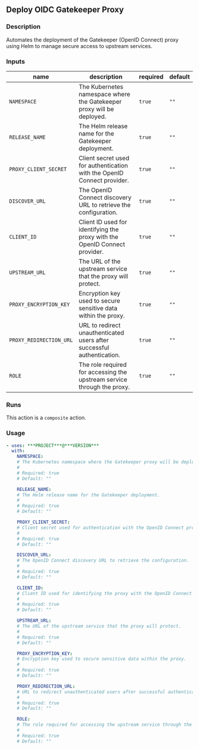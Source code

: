 ## Deploy OIDC Gatekeeper Proxy

### Description

Automates the deployment of the Gatekeeper (OpenID Connect) proxy using Helm to manage secure access to upstream services.

### Inputs

| name | description | required | default |
| --- | --- | --- | --- |
| `NAMESPACE` | The Kubernetes namespace where the Gatekeeper proxy will be deployed. | `true` | `""` |
| `RELEASE_NAME` | The Helm release name for the Gatekeeper deployment. | `true` | `""` |
| `PROXY_CLIENT_SECRET` | Client secret used for authentication with the OpenID Connect provider. | `true` | `""` |
| `DISCOVER_URL` | The OpenID Connect discovery URL to retrieve the configuration. | `true` | `""` |
| `CLIENT_ID` | Client ID used for identifying the proxy with the OpenID Connect provider. | `true` | `""` |
| `UPSTREAM_URL` | The URL of the upstream service that the proxy will protect. | `true` | `""` |
| `PROXY_ENCRYPTION_KEY` | Encryption key used to secure sensitive data within the proxy. | `true` | `""` |
| `PROXY_REDIRECTION_URL` | URL to redirect unauthenticated users after successful authentication. | `true` | `""` |
| `ROLE` | The role required for accessing the upstream service through the proxy. | `true` | `""` |

### Runs

This action is a `composite` action.

### Usage

```yaml
- uses: ***PROJECT***@***VERSION***
  with:
    NAMESPACE:
    # The Kubernetes namespace where the Gatekeeper proxy will be deployed.
    #
    # Required: true
    # Default: ""

    RELEASE_NAME:
    # The Helm release name for the Gatekeeper deployment.
    #
    # Required: true
    # Default: ""

    PROXY_CLIENT_SECRET:
    # Client secret used for authentication with the OpenID Connect provider.
    #
    # Required: true
    # Default: ""

    DISCOVER_URL:
    # The OpenID Connect discovery URL to retrieve the configuration.
    #
    # Required: true
    # Default: ""

    CLIENT_ID:
    # Client ID used for identifying the proxy with the OpenID Connect provider.
    #
    # Required: true
    # Default: ""

    UPSTREAM_URL:
    # The URL of the upstream service that the proxy will protect.
    #
    # Required: true
    # Default: ""

    PROXY_ENCRYPTION_KEY:
    # Encryption key used to secure sensitive data within the proxy.
    #
    # Required: true
    # Default: ""

    PROXY_REDIRECTION_URL:
    # URL to redirect unauthenticated users after successful authentication.
    #
    # Required: true
    # Default: ""

    ROLE:
    # The role required for accessing the upstream service through the proxy.
    #
    # Required: true
    # Default: ""
```
